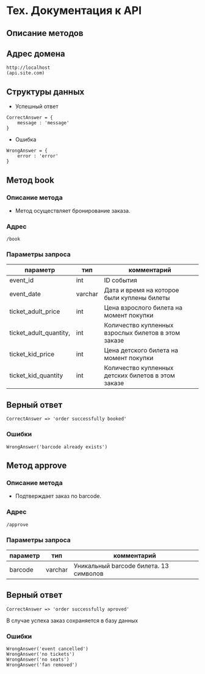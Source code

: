 # Тех. Документация к API

## Описание методов

## Адрес домена

```
http://localhost
(api.site.com)
```

## Структуры данных

* Успешный ответ

```
CorrectAnswer = {
    message : 'message'
}

```

* Ошибка

```
WrongAnswer = {
    error : 'error'
}

```

## Метод book

### Описание метода

* Метод осуществляет бронирование заказа.

### Адрес

```/book```

### Параметры запроса

| параметр               | тип     | комментарий                                         |
|------------------------|---------|-----------------------------------------------------|
| event_id               | int     | ID события                                          |
| event_date             | varchar | Дата и время на которое были куплены билеты         |
| ticket_adult_price     | int     | Цена взрослого билета на момент покупки             |
| ticket_adult_quantity, | int     | Количество купленных взрослых билетов в этом заказе |
| ticket_kid_price       | int     | Цена детского билета на момент покупки              |
| ticket_kid_quantity    | int     | Количество купленных детских билетов в этом заказе  |

## Верный ответ

```
CorrectAnswer => 'order successfully booked'
```

### Ошибки

```
WrongAnswer('barcode already exists')
```

## Метод approve

### Описание метода

* Подтверждает заказ по barcode.

### Адрес

```/approve```

### Параметры запроса

| параметр | тип     | комментарий                            |
|----------|---------|----------------------------------------|
| barcode  | varchar | Уникальный barcode билета. 13 символов |

## Верный ответ

```
CorrectAnswer => 'order successfully aproved'
```
В случае успеха заказ сохраняется в базу данных

### Ошибки

```
WrongAnswer('event cancelled')
WrongAnswer('no tickets')
WrongAnswer('no seats')
WrongAnswer('fan removed')
```